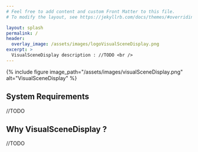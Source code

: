 ```yaml
---
# Feel free to add content and custom Front Matter to this file.
# To modify the layout, see https://jekyllrb.com/docs/themes/#overriding-theme-defaults

layout: splash
permalink: /
header:
  overlay_image: /assets/images/logoVisualSceneDisplay.png
excerpt: >
  VisualSceneDisplay description : //TODO <br />
---
```


{% include figure image_path="/assets/images/visualSceneDisplay.png" alt="VisualSceneDisplay" %}

## System Requirements

//TODO

## Why VisualSceneDisplay ?

//TODO
